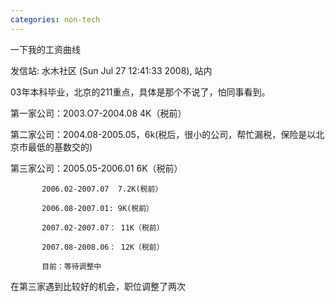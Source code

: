 ```yaml
---
categories: non-tech
---
```

一下我的工资曲线

发信站: 水木社区 (Sun Jul 27 12:41:33 2008), 站内



03年本科毕业，北京的211重点，具体是那个不说了，怕同事看到。

第一家公司：2003.O7-2004.08 4K（税前）

第二家公司：2004.08-2005.05，6k(税后，很小的公司，帮忙漏税，保险是以北京市最低的基数交的)

第三家公司：2005.05-2006.01 6K（税前）

           2006.02-2007.07  7.2K(税前）

           2006.08-2007.01: 9K(税前）

           2007.02-2007.07： 11K（税前）

           2007.08-2008.06： 12K（税前）

           目前：等待调整中

在第三家遇到比较好的机会，职位调整了两次

